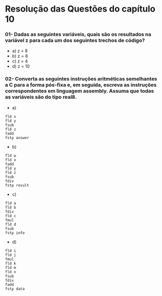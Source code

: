 # Resolução das Questões do capítulo 10

### 01- Dadas as seguintes variáveis, quais são os resultados na variável z para cada um dos seguintes trechos de código?

- a) z = 8
- b) z = 8
- c) z = 4
- d) z = 10

### 02- Converta as seguintes instruções aritméticas semelhantes a C para a forma pós-fixa e, em seguida, escreva as instruções correspondentes em linguagem assembly. Assuma que todas as variáveis são do tipo real8.

- a)
```assembly
fld x
fld y
fsub
fld z
fadd
fstp answer
```
- b)
```assembly
fld w
fld x
fadd
fld y
fld z
fsub
fdiv
fstp result
```
- c) 
```assembly
fld a
fld b
fdiv
fld c
fmul
fld d
fsub
fstp info
```
- d)
```assembly
fld i
fld j
fmul
fld k
fld m
fld n
fsub
fdiv
fadd
fstp data
```